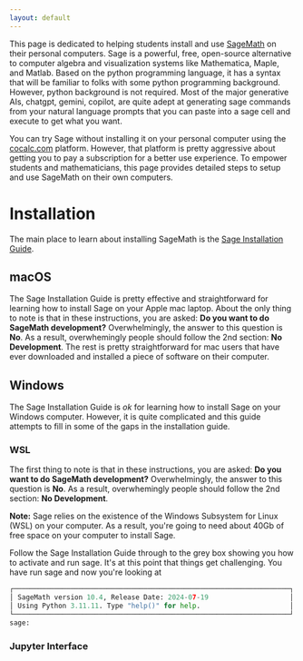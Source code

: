 ```yaml
---
layout: default
---
```


This page is dedicated to helping students install and use
[SageMath](https://www.sagemath.org) on their personal computers. Sage is a
powerful, free, open-source alternative to computer algebra and
visualization systems like Mathematica, Maple, and Matlab. Based on the
python programming language, it has a syntax that will be familiar to folks
with some python programming background. However, python background is not
required. Most of the major generative AIs, chatgpt, gemini, copilot, are
quite adept at generating sage commands from your natural language prompts
that you can paste into a sage cell and execute to get what you want.

You can try Sage without installing it on your personal computer using the
[cocalc.com](https://www.cocalc.com) platform. However, that platform is
pretty aggressive about getting you to pay a subscription for a better use
experience. To empower students and mathematicians, this page provides
detailed steps to setup and use SageMath on their own computers.

# Installation
The main place to learn about installing SageMath is the [Sage Installation
Guide](https://doc.sagemath.org/html/en/installation/index.html).

## macOS
The Sage Installation Guide is pretty effective and straightforward for
learning how to install Sage on your Apple mac laptop. About the only thing
to note is that in these instructions, you are asked: **Do you want to do
SageMath development?** Overwhelmingly, the answer to this question is
**No**. As a result, overwhemingly people should follow the 2nd section:
**No Development**. The rest is pretty straightforward for mac users that
have ever downloaded and installed a piece of software on their computer.

## Windows
The Sage Installation Guide is _ok_ for learning how to install Sage on
your Windows computer. However, it is quite complicated and this guide
attempts to fill in some of the gaps in the installation guide.

### WSL
The first thing to note is that in these instructions, you are asked: **Do
you want to do SageMath development?** Overwhelmingly, the answer to this
question is **No**. As a result, overwhemingly people should follow the 2nd
section: **No Development**. 

**Note:** Sage relies on the existence of the Windows Subsystem for Linux
(WSL) on your computer. As a result, you're going to need about 40Gb of
free space on your computer to install Sage. 

Follow the Sage Installation Guide through to the grey box showing you how
to activate and run sage. It's at this point that things get challenging.
You have run sage and now you're looking at 
```python
┌────────────────────────────────────────────────────────────────────┐
│ SageMath version 10.4, Release Date: 2024-07-19                    │
│ Using Python 3.11.11. Type "help()" for help.                      │
└────────────────────────────────────────────────────────────────────┘
sage:
```

### Jupyter Interface


